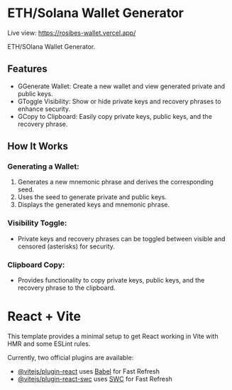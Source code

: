# ETH/Solana Wallet Generator

Live view: https://rosibes-wallet.vercel.app/

ETH/SOlana Wallet Generator.

## Features


- GGenerate Wallet: Create a new wallet and view generated private and public keys.
- GToggle Visibility: Show or hide private keys and recovery phrases to enhance security.
- GCopy to Clipboard: Easily copy private keys, public keys, and the recovery phrase.



## How It Works

### Generating a Wallet:
1. Generates a new mnemonic phrase and derives the corresponding seed.
2. Uses the seed to generate private and public keys.
3. Displays the generated keys and mnemonic phrase.

### Visibility Toggle:
- Private keys and recovery phrases can be toggled between visible and censored (asterisks) for security.

### Clipboard Copy:

- Provides functionality to copy private keys, public keys, and the recovery phrase to the clipboard.

# React + Vite

This template provides a minimal setup to get React working in Vite with HMR and some ESLint rules.

Currently, two official plugins are available:

- [@vitejs/plugin-react](https://github.com/vitejs/vite-plugin-react/blob/main/packages/plugin-react/README.md) uses [Babel](https://babeljs.io/) for Fast Refresh
- [@vitejs/plugin-react-swc](https://github.com/vitejs/vite-plugin-react-swc) uses [SWC](https://swc.rs/) for Fast Refresh
